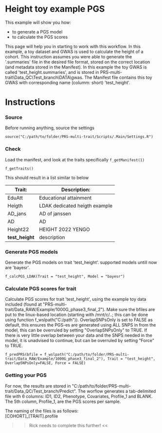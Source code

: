 # Height toy example PGS
This example will show you how:
  - to generate a PGS model
  - to calculate the PGS scores

This page will help you in starting to work with this workflow. In this example, a toy dataset and GWAS is used to calculate the height of a cohort. This instruction assumes you were able to generate the '.summaries' file in the desired file format, stored on the correct location (and metadata stored in the Manifest). In this example the toy GWAS is called 'test_height.summaries', and is stored in PRS-multi-trait\Data_QC\Test_branch\DATA\gwas. The Manifest file contains this toy GWAS with corresponding name (columm: short) 'test_height'. 


# Instructions
### Source
Before running anything, source the settings

```source("C:/path/to/folder/PRS-multi-trait/Scripts/.Main/Settings.R") ```  

### Check
Load the manifest, and look at the traits specifically
``` f_getManifest(1) ```

``` f_getTraits() ```

This should result in a list similar to below

Trait:	|	Description: 
------------------- | ---------------------- 
EduAtt	|	Educational attainment
Heigth	|	LDAK dedicated heigth example
AD_jans	|	AD of janssen
AD	|	AD
Height22	|	HEIGHT 2022 YENGO
**test_height**	|	description

### Generate PGS models
Generate the PGS models on trait 'test_height'. supported models untill now are 'bayesr'.

``` f_calcPGS_LDAK(Trait = "test_height", Model = "bayesr") ``` 

### Calculate PGS scores for trait
Calculate PGS scores for trait 'test_height', using the example toy data included (found at "PRS-multi-trait/Data_RAW/Example/1000G_phase3_final_2"). Make sure the bfiles are put to the linux-based location (starting with /mnt/c/..; this can be done using function f_wslpath("C:/path")). OverlapSNPsOnly is set to FALSE as default, this ensures the PGS-es are generated using ALL SNPS in from the model, this can be overruled by setting "OverlapSNPsOnly" to TRUE. If there is very little overlap between your data and the SNPS needed in the model, it is unadvised to continue, but can be overruled by setting "Force" to TRUE.

``` f_predPRS(bfile = f_wslpath("C:/path/to/folder/PRS-multi-trait/Data_RAW/Example/1000G_phase3_final_2"), Trait = "test_height", OverlapSNPsOnly=FALSE, Force = FALSE) ``` 

### Getting your PGS
For now, the results are stored in "C:/path/to/folder/PRS-multi-trait/Data_QC/Test_branch/Predict". The worflow generates a tab-delimited file with 6 columns: ID1,	ID2,	Phenotype,	Covariates,	Profile_1 and	BLANK. The 5th column, Profile_1, are the PGS scores per sample.

The naming of the files is as follows:\
[COHORT]_[TRAIT].profile

>> Rick needs to complete this further! <<




